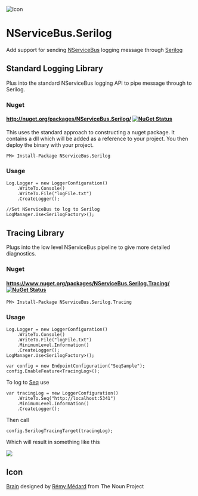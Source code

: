 ![Icon](https://raw.github.com/SimonCropp/NServiceBus.Serilog/master/Icons/package_icon.png)

NServiceBus.Serilog
==================

Add support for sending [NServiceBus](http://particular.net/NServiceBus) logging message through [Serilog](http://serilog.net/)


## Standard Logging Library

Plus into the standard NServiceBus logging API to pipe message through to Serilog.


### Nuget


#### http://nuget.org/packages/NServiceBus.Serilog/  [![NuGet Status](http://img.shields.io/nuget/v/NServiceBus.Serilog.svg?style=flat)](https://www.nuget.org/packages/NServiceBus.Serilog/)

This uses the standard approach to constructing a nuget package. It contains a dll which will be added as a reference to your project. You then deploy the binary with your project.

    PM> Install-Package NServiceBus.Serilog

### Usage 

    Log.Logger = new LoggerConfiguration()
        .WriteTo.Console()
        .WriteTo.File("logFile.txt")
        .CreateLogger();

    //Set NServiceBus to log to Serilog
    LogManager.Use<SerilogFactory>();


## Tracing Library

Plugs into the low level NServiceBus pipeline to give more detailed diagnostics.


### Nuget


#### https://www.nuget.org/packages/NServiceBus.Serilog.Tracing/   [![NuGet Status](http://img.shields.io/nuget/v/NServiceBus.Serilog.Tracing.svg?style=flat)](https://www.nuget.org/packages/NServiceBus.Serilog.Tracing/)

    PM> Install-Package NServiceBus.Serilog.Tracing


### Usage 

    Log.Logger = new LoggerConfiguration()
        .WriteTo.Console()
        .WriteTo.File("logFile.txt")
        .MinimumLevel.Information()
        .CreateLogger();
    LogManager.Use<SerilogFactory>();

    var config = new EndpointConfiguration("SeqSample");
    config.EnableFeature<TracingLog>();

To log to [Seq](http://getseq.net/ "Seq") use 

    var tracingLog = new LoggerConfiguration()
        .WriteTo.Seq("http://localhost:5341")
        .MinimumLevel.Information()
        .CreateLogger();

Then call

    config.SerilogTracingTarget(tracingLog);

Which will result in something like this

![](https://raw.githubusercontent.com/SimonCropp/NServiceBus.Serilog/master/NsbSeq.png)


## Icon

<a href="http://thenounproject.com/noun/brain/#icon-No10411" target="_blank">Brain</a> designed by <a href="http://thenounproject.com/catalarem" target="_blank">Rémy Médard</a> from The Noun Project
